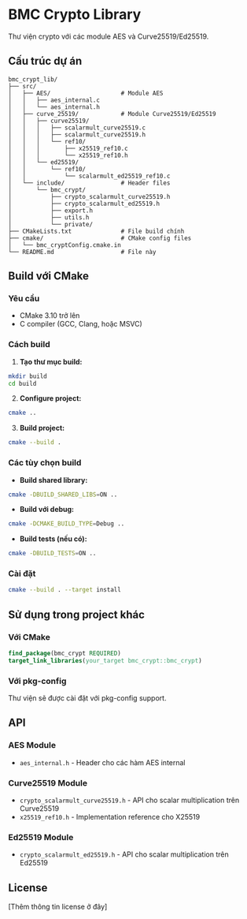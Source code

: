 # BMC Crypto Library

Thư viện crypto với các module AES và Curve25519/Ed25519.

## Cấu trúc dự án

```
bmc_crypt_lib/
├── src/
│   ├── AES/                    # Module AES
│   │   ├── aes_internal.c
│   │   └── aes_internal.h
│   ├── curve_25519/            # Module Curve25519/Ed25519
│   │   ├── curve25519/
│   │   │   ├── scalarmult_curve25519.c
│   │   │   ├── scalarmult_curve25519.h
│   │   │   └── ref10/
│   │   │       ├── x25519_ref10.c
│   │   │       └── x25519_ref10.h
│   │   └── ed25519/
│   │       └── ref10/
│   │           └── scalarmult_ed25519_ref10.c
│   └── include/                # Header files
│       └── bmc_crypt/
│           ├── crypto_scalarmult_curve25519.h
│           ├── crypto_scalarmult_ed25519.h
│           ├── export.h
│           ├── utils.h
│           └── private/
├── CMakeLists.txt              # File build chính
├── cmake/                      # CMake config files
│   └── bmc_cryptConfig.cmake.in
└── README.md                   # File này
```

## Build với CMake

### Yêu cầu
- CMake 3.10 trở lên
- C compiler (GCC, Clang, hoặc MSVC)

### Cách build

1. **Tạo thư mục build:**
```bash
mkdir build
cd build
```

2. **Configure project:**
```bash
cmake ..
```

3. **Build project:**
```bash
cmake --build .
```

### Các tùy chọn build

- **Build shared library:**
```bash
cmake -DBUILD_SHARED_LIBS=ON ..
```

- **Build với debug:**
```bash
cmake -DCMAKE_BUILD_TYPE=Debug ..
```

- **Build tests (nếu có):**
```bash
cmake -DBUILD_TESTS=ON ..
```

### Cài đặt

```bash
cmake --build . --target install
```

## Sử dụng trong project khác

### Với CMake

```cmake
find_package(bmc_crypt REQUIRED)
target_link_libraries(your_target bmc_crypt::bmc_crypt)
```

### Với pkg-config

Thư viện sẽ được cài đặt với pkg-config support.

## API

### AES Module
- `aes_internal.h` - Header cho các hàm AES internal

### Curve25519 Module
- `crypto_scalarmult_curve25519.h` - API cho scalar multiplication trên Curve25519
- `x25519_ref10.h` - Implementation reference cho X25519

### Ed25519 Module
- `crypto_scalarmult_ed25519.h` - API cho scalar multiplication trên Ed25519

## License

[Thêm thông tin license ở đây] 